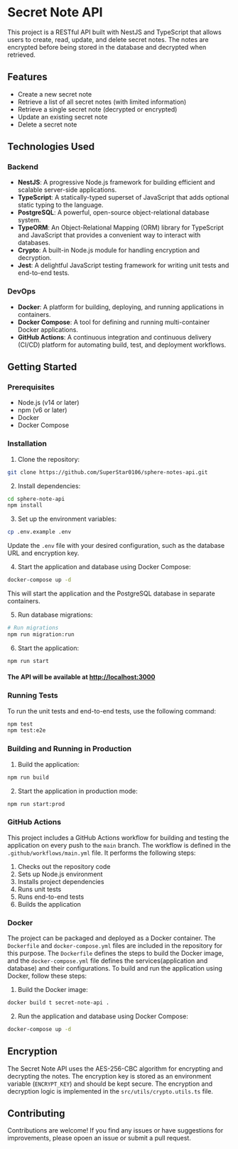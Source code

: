 # Secret Note API

This project is a RESTful API built with NestJS and TypeScript that allows users to create, read, update, and delete secret notes. The notes are encrypted before being stored in the database and decrypted when retrieved.

## Features

- Create a new secret note
- Retrieve a list of all secret notes (with limited information)
- Retrieve a single secret note (decrypted or encrypted)
- Update an existing secret note
- Delete a secret note

## Technologies Used

### Backend

- **NestJS**: A progressive Node.js framework for building efficient and scalable server-side applications.
- **TypeScript**: A statically-typed superset of JavaScript that adds optional static typing to the language.
- **PostgreSQL**: A powerful, open-source object-relational database system.
- **TypeORM**: An Object-Relational Mapping (ORM) library for TypeScript and JavaScript that provides a convenient way to interact with databases.
- **Crypto**: A built-in Node.js module for handling encryption and decryption.
- **Jest**: A delightful JavaScript testing framework for writing unit tests and end-to-end tests.

### DevOps

- **Docker**: A platform for building, deploying, and running applications in containers.
- **Docker Compose**: A tool for defining and running multi-container Docker applications.
- **GitHub Actions**: A continuous integration and continuous delivery (CI/CD) platform for automating build, test, and deployment workflows.

## Getting Started

### Prerequisites

- Node.js (v14 or later)
- npm (v6 or later)
- Docker
- Docker Compose

### Installation

1. Clone the repository:

```bash
git clone https://github.com/SuperStar0106/sphere-notes-api.git
```

2. Install dependencies:

```bash
cd sphere-note-api
npm install
```

3. Set up the environment variables:

```bash
cp .env.example .env
```

Update the `.env` file with your desired configuration, such as the database URL and encryption key.

4. Start the application and database using Docker Compose:

```bash
docker-compose up -d
```

This will start the application and the PostgreSQL database in separate containers.

5. Run database migrations:

```bash
# Run migrations
npm run migration:run
```

6. Start the application:

```bash
npm run start
```

#### The API will be available at <http://localhost:3000>

### Running Tests

To run the unit tests and end-to-end tests, use the following command:

```bash
npm test
npm test:e2e
```

### Building and Running in Production

1. Build the application:

```bash
npm run build
```

2. Start the application in production mode:

```bash
npm run start:prod
```

### GitHub Actions

This project includes a GitHub Actions workflow for building and testing the application on every push to the `main` branch. The workflow is defined in the `.github/workflows/main.yml` file. It performs the following steps:

1. Checks out the repository code
2. Sets up Node.js environment
3. Installs project dependencies
4. Runs unit tests
5. Runs end-to-end tests
6. Builds the application

### Docker

The project can be packaged and deployed as a Docker container. The `Dockerfile` and `docker-compose.yml` files are included in the repository for this purpose. The `Dockerfile` defines the steps to build the Docker image, and the `docker-compose.yml` file defines the services(application and database) and their configurations.
To build and run the application using Docker, follow these steps:

1. Build the Docker image:

```bash
docker build t secret-note-api .
```

2. Run the application and database using Docker Compose:

```bash
docker-compose up -d
```

## Encryption

The Secret Note API uses the AES-256-CBC algorithm for encrypting and decrypting the notes. The encryption key is stored as an environment variable (`ENCRYPT_KEY`) and should be kept secure. The encryption and decryption logic is implemented in the `src/utils/crypto.utils.ts` file.

## Contributing

Contributions are welcome! If you find any issues or have suggestions for improvements, please opoen an issue or submit a pull request.
